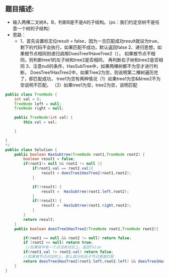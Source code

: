 题目描述:
---
* 输入两棵二叉树A，B，判断B是不是A的子结构。（ps：我们约定空树不是任意一个树的子结构）
* 思路：
	* 1、首先设置标志位result = false，因为一旦匹配成功result就设为true，
	剩下的代码不会执行，如果匹配不成功，默认返回false
	2、递归思想，如果根节点相同则递归调用DoesTree1HaveTree2（），
	如果根节点不相同，则判断tree1的左子树和tree2是否相同，
	再判断右子树和tree2是否相同
	3、注意null的条件，HasSubTree中，如果两棵树都不为空才进行判断，
	DoesTree1HasTree2中，如果Tree2为空，则说明第二棵树遍历完了，即匹配成功，
	tree1为空有两种情况（1）如果tree1为空&&tree2不为空说明不匹配，
	（2）如果tree1为空，tree2为空，说明匹配
```java
public class TreeNode {
    int val = 0;
    TreeNode left = null;
    TreeNode right = null;

    public TreeNode(int val) {
        this.val = val;

    }

}
*/
public class Solution {
    public boolean HasSubtree(TreeNode root1,TreeNode root2) {
        boolean result = false;
		if(root1!= null && root2 != null ){
			if(root1.val == root2.val){
				result = doesTree1HasTree2(root1,root2);
			}

            if(!result) {
                result =  HasSubtree(root1.left,root2);
            }
            if(!result) {
                result =  HasSubtree(root1.right,root2);
            }
        }
		return result;
    }
    public boolean doesTree1HasTree2(TreeNode root1,TreeNode root2){

        if(root1 == null && root2 != null) return false;
		if (root2 == null) return true;
		 //如果其中有一个点没有对应上，返回false
		if(root1.val != root2.val) return false;
		//如果根节点对应的上，那么就分别去子节点里面匹配
		return doesTree1HasTree2(root1.left,root2.left) && doesTree1HasTree2(root1.right,root2.right);
	}
}
